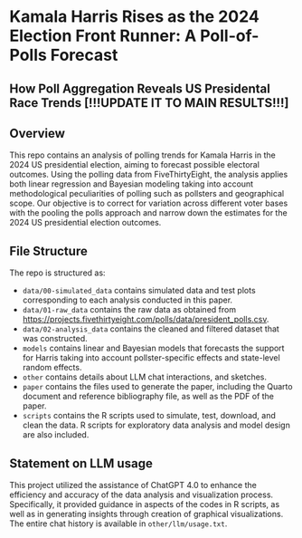 # Kamala Harris Rises as the 2024 Election Front Runner: A Poll-of-Polls Forecast
## How Poll Aggregation Reveals US Presidental Race Trends [!!!UPDATE IT TO MAIN RESULTS!!!]

## Overview

This repo contains an analysis of polling trends for Kamala Harris in the 2024 US presidential election, aiming to forecast possible electoral outcomes. Using the polling data from FiveThirtyEight, the analysis applies both linear regression and Bayesian modeling taking into account methodological peculiarities of polling such as pollsters and geographical scope. Our objective is to correct for variation across different voter bases with the pooling the polls approach and narrow down the estimates for the 2024 US presidential election outcomes.


## File Structure

The repo is structured as:

-   `data/00-simulated_data` contains simulated data and test plots corresponding to each analysis conducted in this paper.
-   `data/01-raw_data` contains the raw data as obtained from https://projects.fivethirtyeight.com/polls/data/president_polls.csv.
-   `data/02-analysis_data` contains the cleaned and filtered dataset that was constructed.
-   `models` contains linear and Bayesian models that forecasts the support for Harris taking into account pollster-specific effects and state-level random effects.
-   `other` contains details about LLM chat interactions, and sketches.
-   `paper` contains the files used to generate the paper, including the Quarto document and reference bibliography file, as well as the PDF of the paper. 
-   `scripts` contains the R scripts used to simulate, test, download, and clean the data. R scripts for exploratory data analysis and model design are also included.


## Statement on LLM usage

This project utilized the assistance of ChatGPT 4.0 to enhance the efficiency and accuracy of the data analysis and visualization process. Specifically, it provided guidance in aspects of the codes in R scripts, as well as in generating insights through creation of graphical visualizations. The entire chat history is available in `other/llm/usage.txt`.


